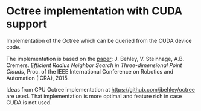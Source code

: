 # Octree implementation with CUDA support

Implementation of the Octree which can be queried from the CUDA device code.

The implementation is based on the [paper](http://jbehley.github.io/papers/behley2015icra.pdf): 
J. Behley, V. Steinhage, A.B. Cremers. *Efficient Radius Neighbor Search in Three-dimensional Point Clouds*, Proc. of the IEEE International Conference on Robotics and Automation (ICRA), 2015.

Ideas from CPU Octree implementation at https://github.com/jbehley/octree are used. That implementation is more optimal
and feature rich in case CUDA is not used.
